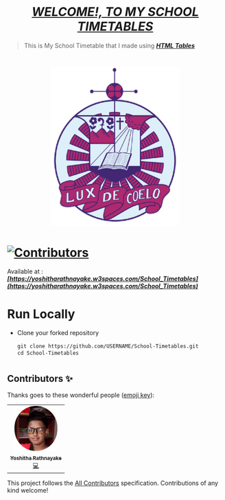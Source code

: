 # <div align="center"><a href="https://yoshitharathnayake.github.io/School-Timetables/"><b><i>WELCOME!, TO MY SCHOOL TIMETABLES</i></b></a></div> 

> This is My School Timetable that I made using <b><i>[HTML Tables](https://www.w3schools.com/html/html_tables.asp)</i></b>

# <div align="center"><img src="images/St. Anthony's College Kandy (Logo).png" width="300px"></div>

# [![Contributors](https://img.shields.io/badge/Contributors-1-lawngreen.svg?style=flat-square)](#contributors-)

Available at :  <b><i>[https://yoshitharathnayake.w3spaces.com/School_Timetables](https://yoshitharathnayake.w3spaces.com/School_Timetables)</i></b>

#
# Run Locally

- Clone your forked repository
    
    ```
    git clone https://github.com/USERNAME/School-Timetables.git
    cd School-Timetables
    ```
     
#
## Contributors ✨

Thanks goes to these wonderful people ([emoji key](https://allcontributors.org/docs/en/emoji-key)):

<!-- ALL-CONTRIBUTORS-LIST:START - Do not remove or modify this section -->
<!-- prettier-ignore-start -->
<!-- markdownlint-disable -->
<table>
  <tr>
    <td align="center"><a href="https://yoshitharathnayake.w3spaces.com/Index.html"><img src="images/Yoshitha Rathnayake 2.png" width="100px;" alt="Yoshitha Rathnayake"/><br /><sub><b>Yoshitha Rathnayake</b></sub></a><br/><a href="https://github.com/acf-sack/sack-site/commits?author=Yoshitha-SACK" title="Code">💻</a></td>
  </tr>
</table>

<!-- markdownlint-restore -->
<!-- prettier-ignore-end -->

<!-- ALL-CONTRIBUTORS-LIST:END -->

This project follows the [All Contributors](https://github.com/all-contributors/all-contributors) specification. Contributions of any kind welcome!
